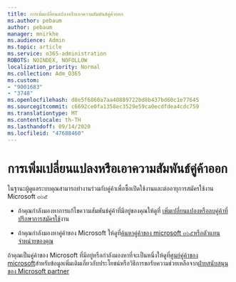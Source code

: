 ```yaml
---
title: การเพิ่มเปลี่ยนแปลงหรือเอาความสัมพันธ์คู่ค้าออก
ms.author: pebaum
author: pebaum
manager: mnirkhe
ms.audience: Admin
ms.topic: article
ms.service: o365-administration
ROBOTS: NOINDEX, NOFOLLOW
localization_priority: Normal
ms.collection: Adm_O365
ms.custom:
- "9001683"
- "3748"
ms.openlocfilehash: d8e5f6860a7aa40889722bd8b437bd60c1e77645
ms.sourcegitcommit: c6692ce0fa1358ec3529e59ca0ecdfdea4cdc759
ms.translationtype: MT
ms.contentlocale: th-TH
ms.lasthandoff: 09/14/2020
ms.locfileid: "47688460"
---
```

# <a name="add-change-or-remove-a-partner-relationship"></a>การเพิ่มเปลี่ยนแปลงหรือเอาความสัมพันธ์คู่ค้าออก

ในฐานะผู้ดูแลระบบคุณสามารถทำงานร่วมกับคู่ค้าเพื่อซื้อเปิดใช้งานและต่ออายุการสมัครใช้งาน Microsoft ๓๖๕ 

- ถ้าคุณกำลังมองหาการแก้ไขความสัมพันธ์คู่ค้าที่มีอยู่ของคุณให้ดูที่ [เพิ่มเปลี่ยนแปลงหรือลบคู่ค้าที่ปรึกษาการสมัครใช้](https://docs.microsoft.com/microsoft-365/admin/misc/add-partner?view=o365-worldwide)งาน

- ถ้าคุณกำลังมองหาคู่ค้าของ Microsoft ให้ดูที่[ค้นหาคู่ค้าของ microsoft ๓๖๕หรือตัวแทนจำหน่ายของคุณ](https://docs.microsoft.com/microsoft-365/admin/manage/find-your-partner-or-reseller?view=o365-worldwide)

ถ้าคุณเป็นคู่ค้าของ Microsoft ที่มีอยู่หรือกำลังมองหาที่จะเป็นหนึ่งให้ดูที่[ศูนย์คู่ค้าของ microsoft](https://support.microsoft.com/help/4499930/partner-center-overview)สำหรับข้อมูลเพิ่มเติมเกี่ยวกับประโยชน์หรือวิธีการขอรับความช่วยเหลือจาก[ฝ่ายสนับสนุนของ Microsoft partner](https://aka.ms/partnersupport)
